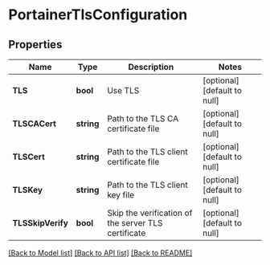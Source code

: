 # PortainerTlsConfiguration

## Properties
Name | Type | Description | Notes
------------ | ------------- | ------------- | -------------
**TLS** | **bool** | Use TLS | [optional] [default to null]
**TLSCACert** | **string** | Path to the TLS CA certificate file | [optional] [default to null]
**TLSCert** | **string** | Path to the TLS client certificate file | [optional] [default to null]
**TLSKey** | **string** | Path to the TLS client key file | [optional] [default to null]
**TLSSkipVerify** | **bool** | Skip the verification of the server TLS certificate | [optional] [default to null]

[[Back to Model list]](../README.md#documentation-for-models) [[Back to API list]](../README.md#documentation-for-api-endpoints) [[Back to README]](../README.md)


